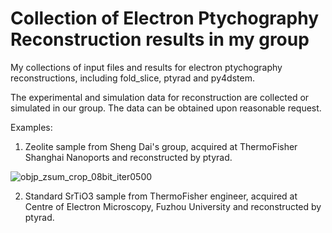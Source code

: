 # Collection of Electron Ptychography Reconstruction results in my group
My collections of input files and results for electron ptychography reconstructions, including fold_slice, ptyrad and py4dstem.

The experimental and simulation data for reconstruction are collected or simulated in our group. The data can be obtained upon reasonable request.

Examples:
1. Zeolite sample from Sheng Dai's group, acquired at ThermoFisher Shanghai Nanoports and reconstructed by ptyrad.

![objp_zsum_crop_08bit_iter0500](https://github.com/user-attachments/assets/4b053a66-fe81-4402-aefc-c6961afd52cf)

2. Standard SrTiO3 sample from ThermoFisher engineer, acquired at Centre of Electron Microscopy, Fuzhou University and reconstructed by ptyrad.
